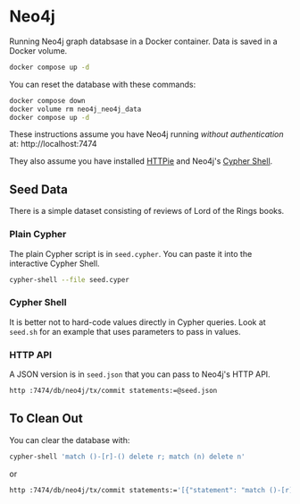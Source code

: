 # Neo4j

Running Neo4j graph databsase in a Docker container.
Data is saved in a Docker volume.

```bash
docker compose up -d
```

You can reset the database with these commands:

```bash
docker compose down
docker volume rm neo4j_neo4j_data
docker compose up -d
```

These instructions assume you have Neo4j running _without authentication_ at: 
http://localhost:7474

They also assume you have installed [HTTPie](https://httpie.org/) and Neo4j's
[Cypher Shell](https://neo4j.com/deployment-center/?cypher#tools-tab).

## Seed Data

There is a simple dataset consisting of reviews of Lord of the Rings books.

### Plain Cypher

The plain Cypher script is in `seed.cypher`.  You can paste it into
the interactive Cypher Shell.

```bash
cypher-shell --file seed.cyper
```

### Cypher Shell

It is better not to hard-code values directly in Cypher queries.
Look at `seed.sh` for an example that uses parameters to pass in values.

### HTTP API

A JSON version is in `seed.json` that you can pass to Neo4j's HTTP API.

```bash
http :7474/db/neo4j/tx/commit statements:=@seed.json
```

## To Clean Out

You can clear the database with:

```bash
cypher-shell 'match ()-[r]-() delete r; match (n) delete n'
```

or

```bash
http :7474/db/neo4j/tx/commit statements:='[{"statement": "match ()-[r]-() delete r"}, {"statement": "match (n) delete n"}]'
```
